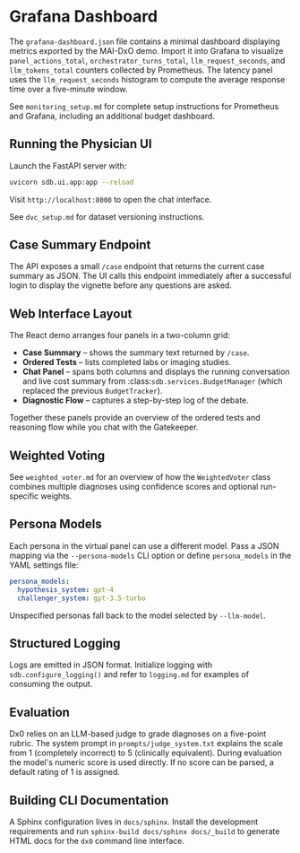 # Grafana Dashboard

The `grafana-dashboard.json` file contains a minimal dashboard displaying
metrics exported by the MAI-DxO demo. Import it into Grafana to visualize
`panel_actions_total`, `orchestrator_turns_total`, `llm_request_seconds`, and
`llm_tokens_total` counters collected by Prometheus. The latency panel uses the
`llm_request_seconds` histogram to compute the average response time over a
five-minute window.

See `monitoring_setup.md` for complete setup instructions for Prometheus and
Grafana, including an additional budget dashboard.

## Running the Physician UI

Launch the FastAPI server with:

```bash
uvicorn sdb.ui.app:app --reload
```

Visit `http://localhost:8000` to open the chat interface.

See `dvc_setup.md` for dataset versioning instructions.

## Case Summary Endpoint

The API exposes a small `/case` endpoint that returns the current case summary
as JSON. The UI calls this endpoint immediately after a successful login to
display the vignette before any questions are asked.

## Web Interface Layout

The React demo arranges four panels in a two-column grid:

* **Case Summary** – shows the summary text returned by `/case`.
* **Ordered Tests** – lists completed labs or imaging studies.
* **Chat Panel** – spans both columns and displays the running conversation and
  live cost summary from :class:`sdb.services.BudgetManager` (which
  replaced the previous `BudgetTracker`).
* **Diagnostic Flow** – captures a step-by-step log of the debate.

Together these panels provide an overview of the ordered tests and reasoning
flow while you chat with the Gatekeeper.

## Weighted Voting

See `weighted_voter.md` for an overview of how the `WeightedVoter` class
combines multiple diagnoses using confidence scores and optional run-specific
weights.

## Persona Models

Each persona in the virtual panel can use a different model. Pass a JSON
mapping via the `--persona-models` CLI option or define `persona_models` in the
YAML settings file:

```yaml
persona_models:
  hypothesis_system: gpt-4
  challenger_system: gpt-3.5-turbo
```

Unspecified personas fall back to the model selected by `--llm-model`.

## Structured Logging

Logs are emitted in JSON format. Initialize logging with
`sdb.configure_logging()` and refer to `logging.md` for examples of consuming
the output.

## Evaluation

Dx0 relies on an LLM-based judge to grade diagnoses on a five-point rubric.
The system prompt in `prompts/judge_system.txt` explains the scale from 1
(completely incorrect) to 5 (clinically equivalent). During evaluation the
model's numeric score is used directly. If no score can be parsed, a default
rating of 1 is assigned.

## Building CLI Documentation

A Sphinx configuration lives in `docs/sphinx`. Install the development
requirements and run `sphinx-build docs/sphinx docs/_build` to generate
HTML docs for the `dx0` command line interface.
